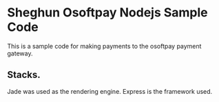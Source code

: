 # Sheghun Osoftpay Nodejs Sample Code

This is a sample code for making payments to the osoftpay payment gateway.

## Stacks.

Jade was used as the rendering engine.
Express is the framework used.
